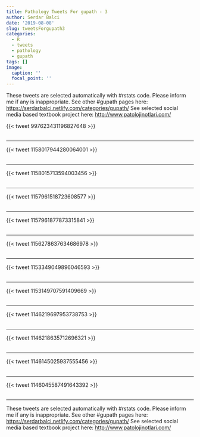 ```yaml
---
title: Pathology Tweets For gupath - 3
author: Serdar Balci
date: '2019-08-08'
slug: tweetsForgupath3
categories:
  - R
  - tweets
  - pathology
  - gupath
tags: []
image:
  caption: ''
  focal_point: ''
---
```



These tweets are selected automatically with #rstats code. Please inform me if any is inappropriate.
See other #gupath pages here: https://serdarbalci.netlify.com/categories/gupath/ 
See selected social media based textbook project here: http://www.patolojinotlari.com/

{{< tweet 997623431196827648 >}}
<br>
<br>
<hr>
{{< tweet 1158017944280064001 >}}
<br>
<br>
<hr>
{{< tweet 1158015713594003456 >}}
<br>
<br>
<hr>
{{< tweet 1157961518723608577 >}}
<br>
<br>
<hr>
{{< tweet 1157961877873315841 >}}
<br>
<br>
<hr>
{{< tweet 1156278637634686978 >}}
<br>
<br>
<hr>
{{< tweet 1153349049896046593 >}}
<br>
<br>
<hr>
{{< tweet 1153149707591409669 >}}
<br>
<br>
<hr>
{{< tweet 1146219697953738753 >}}
<br>
<br>
<hr>
{{< tweet 1146218635712696321 >}}
<br>
<br>
<hr>
{{< tweet 1146145025937555456 >}}
<br>
<br>
<hr>
{{< tweet 1146045587491643392 >}}
<br>
<br>
<hr>


These tweets are selected automatically with #rstats code. Please inform me if any is inappropriate.
See other #gupath pages here: https://serdarbalci.netlify.com/categories/gupath/ 
See selected social media based textbook project here: http://www.patolojinotlari.com/
